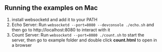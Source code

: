 ## Running the examples on Mac

1. install websocketd and add it to your PATH
2. Echo Server: Run `websocketd --port=8080 --devconsole ./echo.sh` and then go to http://localhost:8080 to interact with it
3. Count Server: Run `websocketd --port=8080 ./count.sh` to start the server, then go to example folder and double click **count.html** to open in a browser
